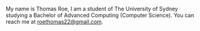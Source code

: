 My name is Thomas Roe, I am a student of The University of Sydney studying a Bachelor of Advanced Computing (Computer Science).
You can reach me at roethomas22@gmail.com.
<!---
roetom22/roetom22 is a ✨ special ✨ repository because its `README.md` (this file) appears on your GitHub profile.
You can click the Preview link to take a look at your changes.
--->
